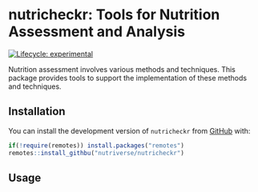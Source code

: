 
<!-- README.md is generated from README.Rmd. Please edit that file -->

# nutricheckr: Tools for Nutrition Assessment and Analysis

<!-- badges: start -->

[![Lifecycle:
experimental](https://img.shields.io/badge/lifecycle-experimental-orange.svg)](https://www.tidyverse.org/lifecycle/#experimental)
<!-- badges: end -->

Nutrition assessment involves various methods and techniques. This
package provides tools to support the implementation of these methods
and techniques.

## Installation

You can install the development version of `nutricheckr` from
[GitHub](https://github.com/nutriverse/nutricheckr) with:

``` r
if(!require(remotes)) install.packages("remotes")
remotes::install_githbu("nutriverse/nutricheckr")
```

## Usage
